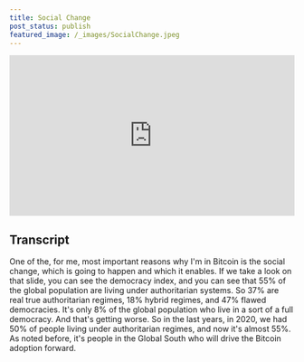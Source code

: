 ```yaml
---
title: Social Change
post_status: publish
featured_image: /_images/SocialChange.jpeg
---
```


<div style="padding:56.25% 0 0 0;position:relative;"><iframe src="https://player.vimeo.com/video/847598595?badge=0&amp;autopause=0&amp;player_id=0&amp;app_id=58479" frameborder="0" allow="autoplay; fullscreen; picture-in-picture" allowfullscreen style="position:absolute;top:0;left:0;width:100%;height:100%;" title="029 Social Change"></iframe></div>

<div style="margin-bottom:30px;"></div>

## Transcript

One of the, for me, most important reasons why I'm in Bitcoin is the social change, which is going to happen and which it enables. If we take a look on that slide, you can see the democracy index, and you can see that 55% of the global population are living under authoritarian systems. So 37% are real true authoritarian regimes, 18% hybrid regimes, and 47% flawed democracies. It's only 8% of the global population who live in a sort of a full democracy. And that's getting worse. So in the last years, in 2020, we had 50% of people living under authoritarian regimes, and now it's almost 55%. As noted before, it's people in the Global South who will drive the Bitcoin adoption forward.

